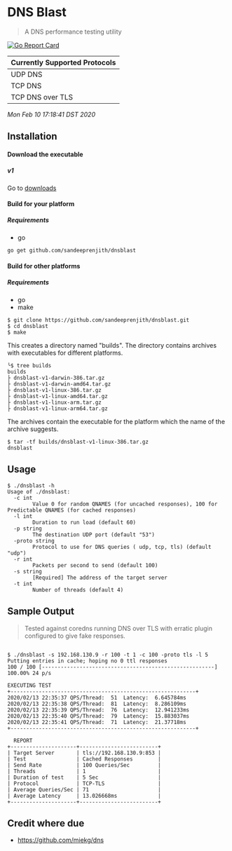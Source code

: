 # DNS Blast
> A DNS performance testing utility


[![Go Report Card](https://goreportcard.com/badge/github.com/sandeeprenjith/dnsblast)](https://goreportcard.com/report/github.com/sandeeprenjith/dnsblast)

| Currently Supported Protocols |
| ----------------------------- |
| UDP DNS                      	|
| TCP DNS                      	|
| TCP DNS over TLS             	|


*Mon Feb 10 17:18:41 DST 2020*

## Installation 

#### Download the executable

##### v1
Go to [downloads](https://github.com/sandeeprenjith/dnsblast/tree/v1/builds)

#### Build for your platform

##### Requirements

* go

```
go get github.com/sandeeprenjith/dnsblast

```

#### Build for other platforms 

##### Requirements

* go
* make

```
$ git clone https://github.com/sandeeprenjith/dnsblast.git
$ cd dnsblast
$ make
```
This creates a directory named "builds". The directory contains archives with executables for different platforms. 

```
╰$ tree builds
builds
├ dnsblast-v1-darwin-386.tar.gz
├ dnsblast-v1-darwin-amd64.tar.gz
├ dnsblast-v1-linux-386.tar.gz
├ dnsblast-v1-linux-amd64.tar.gz
├ dnsblast-v1-linux-arm.tar.gz
├ dnsblast-v1-linux-arm64.tar.gz

```
The archives contain the executable for the platform which the name of the archive suggests.

```
$ tar -tf builds/dnsblast-v1-linux-386.tar.gz
dnsblast
```


## Usage

```
$ ./dnsblast -h
Usage of ./dnsblast:
  -c int
        Value 0 for random QNAMES (for uncached responses), 100 for Predictable QNAMES (for cached responses)
  -l int
        Duration to run load (default 60)
  -p string
        The destination UDP port (default "53")
  -proto string
        Protocol to use for DNS queries ( udp, tcp, tls) (default "udp")
  -r int
        Packets per second to send (default 100)
  -s string
        [Required] The address of the target server
  -t int
        Number of threads (default 4)

```

## Sample Output

> Tested against coredns running DNS over TLS with erratic plugin configured to give fake responses.

```

$ ./dnsblast -s 192.168.130.9 -r 100 -t 1 -c 100 -proto tls -l 5
Putting entries in cache; hoping no 0 ttl responses
100 / 100 [-------------------------------------------------------] 100.00% 24 p/s

EXECUTING TEST
+-----------------------------------------------------------+
2020/02/13 22:35:37 QPS/Thread:  51  Latency:  6.645784ms
2020/02/13 22:35:38 QPS/Thread:  81  Latency:  8.286109ms
2020/02/13 22:35:39 QPS/Thread:  76  Latency:  12.941233ms
2020/02/13 22:35:40 QPS/Thread:  79  Latency:  15.883037ms
2020/02/13 22:35:41 QPS/Thread:  71  Latency:  21.37718ms
+-----------------------------------------------------------+

  REPORT
+---------------------+-------------------------+
| Target Server       | tls://192.168.130.9:853 |
| Test                | Cached Responses        |
| Send Rate           | 100 Queries/Sec         |
| Threads             | 1                       |
| Duration of test    | 5 Sec                   |
| Protocol            | TCP-TLS                 |
| Average Queries/Sec | 71                      |
| Average Latency     | 13.026668ms             |
+---------------------+-------------------------+
```
## Credit where due

* https://github.com/miekg/dns
